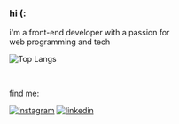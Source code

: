 <h3 align="left">
hi (:
</h3>

<p align="left"> 
 i'm a front-end developer with a passion for<br> web programming and tech
 </p>
 
![Top Langs](https://github-readme-stats.vercel.app/api/top-langs/?username=codemoises&theme=tokyonight)

<br>

<p align="left">
 find me:
</p>

 <div align="left">
  <a href="https://www.instagram.com/moisescruz_/" target="_blank" rel="external"> <img src="https://img.shields.io/badge/-Instagram-1C1C1C?style=for-the-badge&logo=Instagram&logoColor=blueviolet&link=https://www.instagram.com/moisescruz_//%3E" alt="instagram"></a>
  <a href="http://www.linkedin.com/in/moises-cruz-04531521b/" target="_blank" rel="external"> <img src="https://img.shields.io/badge/LinkedIn-1C1C1C?style=for-the-badge&logo=linkedin&logoColor=blueviolet" alt="linkedin"></a>


</div>
